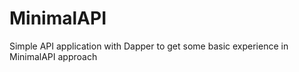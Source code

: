 # MinimalAPI
Simple API application with Dapper to get some basic experience in MinimalAPI approach
